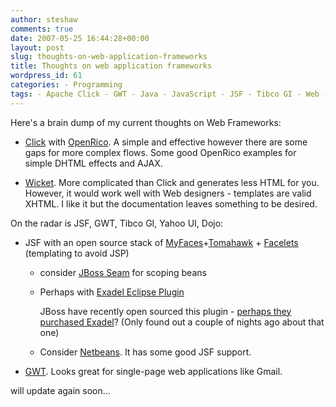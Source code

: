 ```yaml
---
author: steshaw
comments: true
date: 2007-05-25 16:44:28+00:00
layout: post
slug: thoughts-on-web-application-frameworks
title: Thoughts on web application frameworks
wordpress_id: 61
categories: - Programming
tags: - Apache Click - GWT - Java - JavaScript - JSF - Tibco GI - Web - YUI
---
```


Here's a brain dump of my current thoughts on Web Frameworks:




	
  * [Click](http://click.sf.net/) with [OpenRico](http://openrico.org/). A simple and effective however there are some gaps for more complex flows. Some good OpenRico examples for simple DHTML effects and AJAX.


	
  * [Wicket](http://wicketframework.org/). More complicated than Click and generates less HTML for you. However, it would work well with Web designers - templates are valid XHTML. I like it but the documentation leaves something to be desired.





On the radar is JSF, GWT, Tibco GI, Yahoo UI, Dojo:
 

  
  * JSF with an open source stack of [MyFaces](http://myfaces.apache.org/)+[Tomahawk](http://myfaces.apache.org/tomahawk/) + [Facelets](https://facelets.dev.java.net/) (templating to avoid JSP)

     
      	
    * consider [JBoss Seam](http://www.jboss.com/products/seam) for scoping beans         


      	
    * Perhaps with [Exadel Eclipse Plugin](http://www.exadel.com/web/portal/home)

         JBoss have recently open sourced this plugin - [perhaps they purchased Exadel](http://jboss.com/partners/exadel)? (Only found out a couple of nights ago about that one)
         

       	
    * Consider [Netbeans](http://www.netbeans.org/). It has some good JSF support.

  


	
  * [GWT](http://code.google.com/webtoolkit/). Looks great for single-page web applications like Gmail.



will update again soon...
